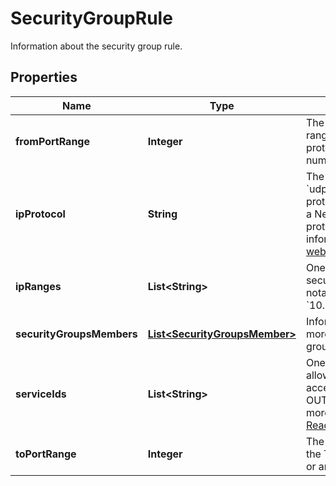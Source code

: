 

# SecurityGroupRule

Information about the security group rule.

## Properties

| Name | Type | Description | Notes |
|------------ | ------------- | ------------- | -------------|
|**fromPortRange** | **Integer** | The beginning of the port range for the TCP and UDP protocols, or an ICMP type number. |  [optional] |
|**ipProtocol** | **String** | The IP protocol name (&#x60;tcp&#x60;, &#x60;udp&#x60;, &#x60;icmp&#x60;, or &#x60;-1&#x60; for all protocols). By default, &#x60;-1&#x60;. In a Net, this can also be an IP protocol number. For more information, see the [IANA.org website](https://www.iana.org/assignments/protocol-numbers/protocol-numbers.xhtml). |  [optional] |
|**ipRanges** | **List&lt;String&gt;** | One or more IP ranges for the security group rules, in CIDR notation (for example, &#x60;10.0.0.0/16&#x60;). |  [optional] |
|**securityGroupsMembers** | [**List&lt;SecurityGroupsMember&gt;**](SecurityGroupsMember.md) | Information about one or more members of a security group. |  [optional] |
|**serviceIds** | **List&lt;String&gt;** | One or more service IDs to allow traffic from a Net to access the corresponding OUTSCALE services. For more information, see [ReadNetAccessPointServices](#readnetaccesspointservices). |  [optional] |
|**toPortRange** | **Integer** | The end of the port range for the TCP and UDP protocols, or an ICMP code number. |  [optional] |



